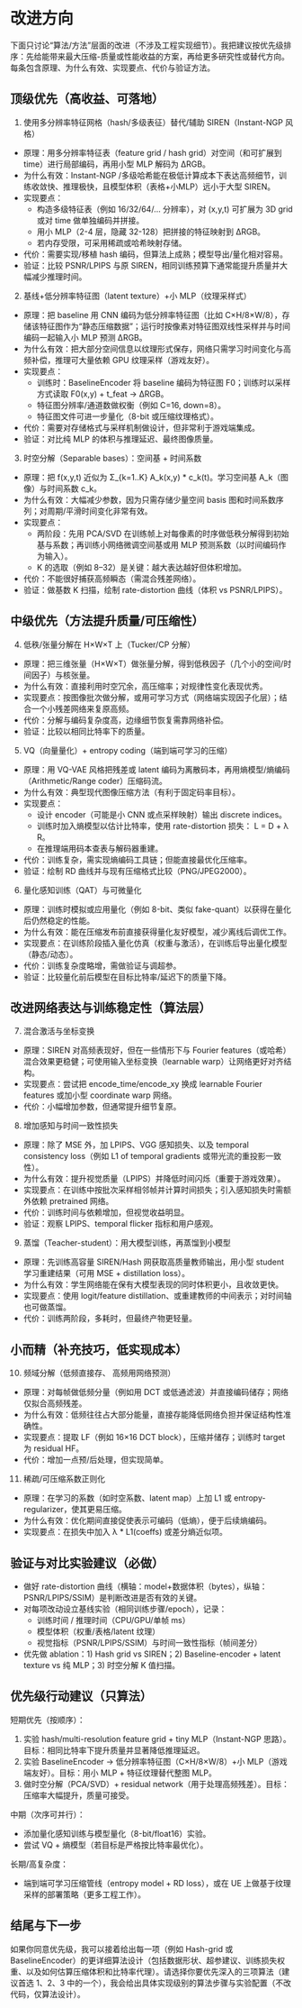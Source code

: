 # 改进方向
下面只讨论“算法/方法”层面的改进（不涉及工程实现细节）。我把建议按优先级排序：先给能带来最大压缩-质量或性能收益的方案，再给更多研究性或替代方向。每条包含原理、为什么有效、实现要点、代价与验证方法。

## 顶级优先（高收益、可落地）
1) 使用多分辨率特征网格（hash/多级表征）替代/辅助 SIREN（Instant-NGP 风格）
- 原理：用多分辨率特征表（feature grid / hash grid）对空间（和可扩展到 time）进行局部编码，再用小型 MLP 解码为 ΔRGB。
- 为什么有效：Instant-NGP /多级哈希能在极低计算成本下表达高频细节，训练收敛快、推理极快，且模型体积（表格+小MLP）远小于大型 SIREN。
- 实现要点：
  - 构造多级特征表（例如 16/32/64/... 分辨率），对 (x,y,t) 可扩展为 3D grid 或对 time 做单独编码并拼接。
  - 用小 MLP（2-4 层，隐藏 32-128）把拼接的特征映射到 ΔRGB。
  - 若内存受限，可采用稀疏或哈希映射存储。
- 代价：需要实现/移植 hash 编码，但算法上成熟；模型导出/量化相对容易。
- 验证：比较 PSNR/LPIPS 与原 SIREN，相同训练预算下通常能提升质量并大幅减少推理时间。

2) 基线+低分辨率特征图（latent texture）+小 MLP（纹理采样式）
- 原理：把 baseline 用 CNN 编码为低分辨率特征图（比如 C×H/8×W/8），存储该特征图作为“静态压缩数据”；运行时按像素对特征图双线性采样并与时间编码一起输入小 MLP 预测 ΔRGB。
- 为什么有效：把大部分空间信息以纹理形式保存，网络只需学习时间变化与高频补偿，推理可大量依赖 GPU 纹理采样（游戏友好）。
- 实现要点：
  - 训练时：BaselineEncoder 将 baseline 编码为特征图 F0；训练时以采样方式读取 F0(x,y) + t_feat -> ΔRGB。
  - 特征图分辨率/通道数做权衡（例如 C=16, down=8）。
  - 特征图文件可进一步量化（8-bit 或压缩纹理格式）。
- 代价：需要对存储格式与采样机制做设计，但非常利于游戏端集成。
- 验证：对比纯 MLP 的体积与推理延迟、最终图像质量。

3) 时空分解（Separable bases）：空间基 + 时间系数
- 原理：把 f(x,y,t) 近似为 Σ_{k=1..K} A_k(x,y) * c_k(t)。学习空间基 A_k（图像）与时间系数 c_k。
- 为什么有效：大幅减少参数，因为只需存储少量空间 basis 图和时间系数序列；对周期/平滑时间变化非常有效。
- 实现要点：
  - 两阶段：先用 PCA/SVD 在训练帧上对每像素的时序做低秩分解得到初始基与系数；再训练小网络微调空间基或用 MLP 预测系数（以时间编码作为输入）。
  - K 的选取（例如 8–32）是关键：越大表达越好但体积增加。
- 代价：不能很好捕获高频瞬态（需混合残差网络）。
- 验证：做基数 K 扫描，绘制 rate-distortion 曲线（体积 vs PSNR/LPIPS）。

## 中级优先（方法提升质量/可压缩性）
4) 低秩/张量分解在 H×W×T 上（Tucker/CP 分解）
- 原理：把三维张量（H×W×T）做张量分解，得到低秩因子（几个小的空间/时间因子）与核张量。
- 为什么有效：直接利用时空冗余，高压缩率；对规律性变化表现优秀。
- 实现要点：按图像批次做分解，或用可学习方式（网络端实现因子化层）；结合一个小残差网络来复原高频。
- 代价：分解与编码复杂度高，边缘细节恢复需靠网络补偿。
- 验证：比较以相同比特率下的质量。

5) VQ（向量量化）+ entropy coding（端到端可学习的压缩）
- 原理：用 VQ-VAE 风格把残差或 latent 编码为离散码本，再用熵模型/熵编码（Arithmetic/Range coder）压缩码流。
- 为什么有效：典型现代图像压缩方法（有利于固定码率目标）。
- 实现要点：
  - 设计 encoder（可能是小 CNN 或点采样映射）输出 discrete indices。
  - 训练时加入熵模型以估计比特率，使用 rate-distortion 损失： L = D + λ R。
  - 在推理端用码本查表与解码器重建。
- 代价：训练复杂，需实现熵编码工具链；但能直接最优化压缩率。
- 验证：绘制 RD 曲线并与现有压缩格式比较（PNG/JPEG2000）。

6) 量化感知训练（QAT）与可微量化
- 原理：训练时模拟或应用量化（例如 8-bit、类似 fake-quant）以获得在量化后仍然稳定的性能。
- 为什么有效：能在压缩发布前直接获得量化友好模型，减少离线后调优工作。
- 实现要点：在训练阶段插入量化仿真（权重与激活），在训练后导出量化模型（静态/动态）。
- 代价：训练复杂度略增，需做验证与调超参。
- 验证：比较量化前后模型在目标比特率/延迟下的质量下降。

## 改进网络表达与训练稳定性（算法层）
7) 混合激活与坐标变换
- 原理：SIREN 对高频表现好，但在一些情形下与 Fourier features（或哈希）混合效果更稳健；可使用输入坐标变换（learnable warp）让网络更好对齐结构。
- 实现要点：尝试把 encode_time/encode_xy 换成 learnable Fourier features 或加小型 coordinate warp 网络。
- 代价：小幅增加参数，但通常提升细节复原。

8) 增加感知与时间一致性损失
- 原理：除了 MSE 外，加 LPIPS、VGG 感知损失、以及 temporal consistency loss（例如 L1 of temporal gradients 或带光流的重投影一致性）。
- 为什么有效：提升视觉质量（LPIPS）并降低时间闪烁（重要于游戏效果）。
- 实现要点：在训练中按批次采样相邻帧并计算时间损失；引入感知损失时需额外依赖 pretrained 网络。
- 代价：训练时间与依赖增加，但视觉收益明显。
- 验证：观察 LPIPS、temporal flicker 指标和用户感观。

9) 蒸馏（Teacher-student）：用大模型训练，再蒸馏到小模型
- 原理：先训练高容量 SIREN/Hash 网获取高质量教师输出，用小型 student 学习重建结果（可用 MSE + distillation loss）。
- 为什么有效：学生网络能在保有大模型表现的同时体积更小，且收敛更快。
- 实现要点：使用 logit/feature distillation、或重建教师的中间表示；对时间轴也可做蒸馏。
- 代价：训练两阶段，多耗时，但最终产物更轻量。

## 小而精（补充技巧，低实现成本）
10) 频域分解（低频直接存、 高频用网络预测）
- 原理：对每帧做低频分量（例如用 DCT 或低通滤波）并直接编码储存；网络仅拟合高频残差。
- 为什么有效：低频往往占大部分能量，直接存能降低网络负担并保证结构性准确性。
- 实现要点：提取 LF（例如 16×16 DCT block），压缩并储存；训练时 target 为 residual HF。
- 代价：增加一点预/后处理，但实现简单。

11) 稀疏/可压缩系数正则化
- 原理：在学习的系数（如时空系数、latent map）上加 L1 或 entropy-regularizer，使其更易压缩。
- 为什么有效：优化期间直接促使表示可编码（低熵），便于后续熵编码。
- 实现要点：在损失中加入 λ * L1(coeffs) 或差分熵近似项。

## 验证与对比实验建议（必做）
- 做好 rate-distortion 曲线（横轴：model+数据体积（bytes），纵轴：PSNR/LPIPS/SSIM）是判断改进是否有效的关键。
- 对每项改动设立基线实验（相同训练步骤/epoch），记录：
  - 训练时间 / 推理时间（CPU/GPU/单帧 ms）
  - 模型体积（权重/表格/latent 纹理）
  - 视觉指标（PSNR/LPIPS/SSIM）与时间一致性指标（帧间差分）
- 优先做 ablation：1) Hash grid vs SIREN；2) Baseline-encoder + latent texture vs 纯 MLP；3) 时空分解 K 值扫描。

## 优先级行动建议（只算法）
短期优先（按顺序）：
1. 实验 hash/multi-resolution feature grid + tiny MLP（Instant-NGP 思路）。目标：相同比特率下提升质量并显著降低推理延迟。
2. 实验 BaselineEncoder -> 低分辨率特征图（C×H/8×W/8）+小 MLP（游戏端友好）。目标：用小 MLP + 特征纹理替代整图 MLP。
3. 做时空分解（PCA/SVD）+ residual network（用于处理高频残差）。目标：压缩率大幅提升，质量可接受。

中期（次序可并行）：
- 添加量化感知训练与模型量化（8-bit/float16）实验。
- 尝试 VQ + 熵模型（若目标是严格按比特率最优化）。

长期/高复杂度：
- 端到端可学习压缩管线（entropy model + RD loss），或在 UE 上做基于纹理采样的部署策略（更多工程工作）。

## 结尾与下一步
如果你同意优先级，我可以接着给出每一项（例如 Hash-grid 或 BaselineEncoder）的更详细算法设计（包括数据形状、超参建议、训练损失权重、以及如何估算压缩体积和比特率代理）。请选择你要优先深入的三项算法（建议首选 1、2、3 中的一个），我会给出具体实现级别的算法步骤与实验配置（不改代码，仅算法设计）。
